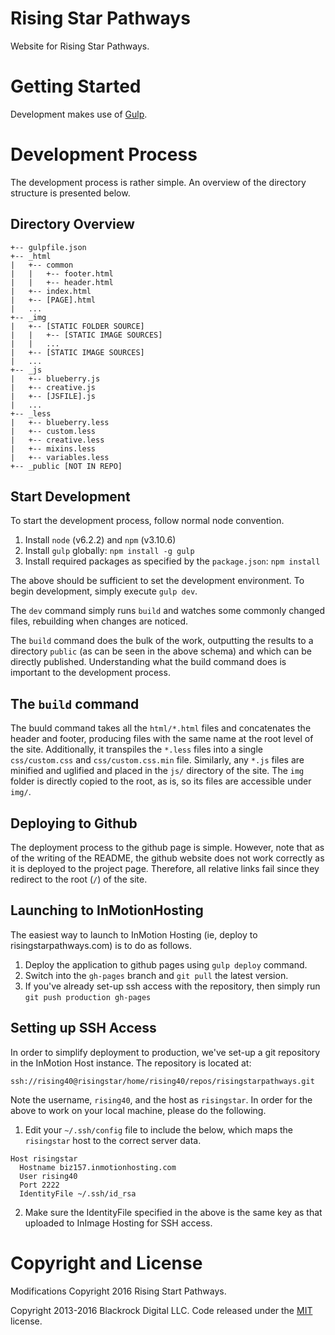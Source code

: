 # Rising Star Pathways
Website for Rising Star Pathways. 

# Getting Started
Development makes use of [Gulp](http://gulpjs.com/).

# Development Process
The development process is rather simple. An overview of the directory structure is presented below.

## Directory Overview

```
+-- gulpfile.json
+-- _html
|   +-- common
|   |   +-- footer.html
|   |   +-- header.html
|   +-- index.html
|   +-- [PAGE].html
|   ...
+-- _img
|   +-- [STATIC FOLDER SOURCE]
|   |   +-- [STATIC IMAGE SOURCES]
|   |   ...
|   +-- [STATIC IMAGE SOURCES]
|   ...
+-- _js
|   +-- blueberry.js
|   +-- creative.js
|   +-- [JSFILE].js
|   ...
+-- _less
|   +-- blueberry.less
|   +-- custom.less
|   +-- creative.less
|   +-- mixins.less
|   +-- variables.less
+-- _public [NOT IN REPO]
```

## Start Development

To start the development process, follow normal node convention.
1. Install `node` (v6.2.2) and `npm` (v3.10.6)
2. Install `gulp` globally: `npm install -g gulp`
3. Install required packages as specified by the `package.json`: `npm install`

The above should be sufficient to set the development environment. To begin development, simply execute `gulp dev`.

The `dev` command simply runs `build` and watches some commonly changed files, rebuilding when changes are noticed. 

The `build` command does the bulk of the work, outputting the results to a directory `public` (as can be seen in the above schema) and which can be directly published. Understanding what the build command does is important to the development process.

## The `build` command
The buuld command takes all the `html/*.html` files and concatenates the header and footer, producing files with the same name at the root level of the site. Additionally, it transpiles the `*.less` files into a single `css/custom.css` and `css/custom.css.min` file. Similarly, any `*.js` files are minified and uglified and placed in the `js/` directory of the site. The `img` folder is directly copied to the root, as is, so its files are accessible under `img/`. 

## Deploying to Github
The deployment process to the github page is simple. However, note that as of the writing of the README, the github website does not work correctly as it is deployed to the project page. Therefore, all relative links fail since they redirect to the root (`/`) of the site.

## Launching to InMotionHosting
The easiest way to launch to InMotion Hosting (ie, deploy to risingstarpathways.com) is to do as follows.

1. Deploy the application to github pages using `gulp deploy` command.
2. Switch into the `gh-pages` branch and `git pull` the latest version.
3. If you've already set-up ssh access with the repository, then simply run `git push production gh-pages`

## Setting up SSH Access
In order to simplify deployment to production, we've set-up a git repository in the InMotion Host instance. The repository is located at:

```
ssh://rising40@risingstar/home/rising40/repos/risingstarpathways.git
```

Note the username, `rising40`, and the host as `risingstar`. In order for the above to work on your local machine, please do the following.

1. Edit your `~/.ssh/config` file to include the below, which maps the `risingstar` host to the correct server data.

```
Host risingstar
  Hostname biz157.inmotionhosting.com
  User rising40
  Port 2222
  IdentityFile ~/.ssh/id_rsa
```
2. Make sure the IdentityFile specified in the above is the same key as that uploaded to InImage Hosting for SSH access.

 
# Copyright and License
Modifications Copyright 2016 Rising Start Pathways.

Copyright 2013-2016 Blackrock Digital LLC. Code released under the [MIT](https://github.com/BlackrockDigital/startbootstrap-creative/blob/gh-pages/LICENSE) license.
